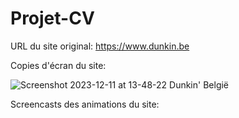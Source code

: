 # Projet-CV

URL du site original:
https://www.dunkin.be

Copies d'écran du site:

![Screenshot 2023-12-11 at 13-48-22 Dunkin' België](https://github.com/ameliesiquet/Projet-CV/assets/120989561/ed7adda6-0d5b-426c-ab62-739b13a9eae0)



Screencasts des animations du site: 






